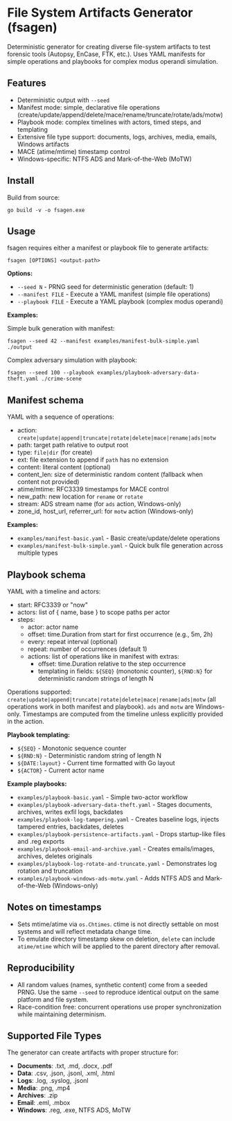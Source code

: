 # File System Artifacts Generator (fsagen)

Deterministic generator for creating diverse file-system artifacts to test forensic tools (Autopsy, EnCase, FTK, etc.). Uses YAML manifests for simple operations and playbooks for complex modus operandi simulation.

## Features

- Deterministic output with `--seed`
- Manifest mode: simple, declarative file operations (create/update/append/delete/mace/rename/truncate/rotate/ads/motw)
- Playbook mode: complex timelines with actors, timed steps, and templating
- Extensive file type support: documents, logs, archives, media, emails, Windows artifacts
- MACE (atime/mtime) timestamp control
- Windows-specific: NTFS ADS and Mark-of-the-Web (MoTW)

## Install

Build from source:

```pwsh
go build -v -o fsagen.exe
```

## Usage

fsagen requires either a manifest or playbook file to generate artifacts:

```pwsh
fsagen [OPTIONS] <output-path>
```

**Options:**
- `--seed N` - PRNG seed for deterministic generation (default: 1)
- `--manifest FILE` - Execute a YAML manifest (simple file operations)
- `--playbook FILE` - Execute a YAML playbook (complex modus operandi)

**Examples:**

Simple bulk generation with manifest:
```pwsh
fsagen --seed 42 --manifest examples/manifest-bulk-simple.yaml ./output
```

Complex adversary simulation with playbook:
```pwsh
fsagen --seed 100 --playbook examples/playbook-adversary-data-theft.yaml ./crime-scene
```

## Manifest schema

YAML with a sequence of operations:

- action: `create|update|append|truncate|rotate|delete|mace|rename|ads|motw`
- path: target path relative to output root
- type: `file|dir` (for create)
- ext: file extension to append if `path` has no extension
- content: literal content (optional)
- content_len: size of deterministic random content (fallback when content not provided)
- atime/mtime: RFC3339 timestamps for MACE control
- new_path: new location for `rename` or `rotate`
- stream: ADS stream name (for `ads` action, Windows-only)
- zone_id, host_url, referrer_url: for `motw` action (Windows-only)

**Examples:**
- `examples/manifest-basic.yaml` - Basic create/update/delete operations
- `examples/manifest-bulk-simple.yaml` - Quick bulk file generation across multiple types

## Playbook schema

YAML with a timeline and actors:

- start: RFC3339 or "now"
- actors: list of { name, base } to scope paths per actor
- steps:
	- actor: actor name
	- offset: time.Duration from start for first occurrence (e.g., 5m, 2h)
	- every: repeat interval (optional)
	- repeat: number of occurrences (default 1)
	- actions: list of operations like in manifest with extras:
		- offset: time.Duration relative to the step occurrence
		- templating in fields: `${SEQ}` (monotonic counter), `${RND:N}` for deterministic random strings of length N

Operations supported: `create|update|append|truncate|rotate|delete|mace|rename|ads|motw` (all operations work in both manifest and playbook). `ads` and `motw` are Windows-only. Timestamps are computed from the timeline unless explicitly provided in the action.

**Playbook templating:**
- `${SEQ}` - Monotonic sequence counter
- `${RND:N}` - Deterministic random string of length N
- `${DATE:layout}` - Current time formatted with Go layout
- `${ACTOR}` - Current actor name

**Example playbooks:**

- `examples/playbook-basic.yaml` - Simple two-actor workflow
- `examples/playbook-adversary-data-theft.yaml` - Stages documents, archives, writes exfil logs, backdates
- `examples/playbook-log-tampering.yaml` - Creates baseline logs, injects tampered entries, backdates, deletes
- `examples/playbook-persistence-artifacts.yaml` - Drops startup-like files and .reg exports
- `examples/playbook-email-and-archive.yaml` - Creates emails/images, archives, deletes originals
- `examples/playbook-log-rotate-and-truncate.yaml` - Demonstrates log rotation and truncation
- `examples/playbook-windows-ads-motw.yaml` - Adds NTFS ADS and Mark-of-the-Web (Windows-only)

## Notes on timestamps

- Sets mtime/atime via `os.Chtimes`. ctime is not directly settable on most systems and will reflect metadata change time.
- To emulate directory timestamp skew on deletion, `delete` can include `atime/mtime` which will be applied to the parent directory after removal.

## Reproducibility

- All random values (names, synthetic content) come from a seeded PRNG. Use the same `--seed` to reproduce identical output on the same platform and file system.
- Race-condition free: concurrent operations use proper synchronization while maintaining determinism.

## Supported File Types

The generator can create artifacts with proper structure for:

- **Documents**: .txt, .md, .docx, .pdf
- **Data**: .csv, .json, .jsonl, .xml, .html
- **Logs**: .log, .syslog, .jsonl
- **Media**: .png, .mp4
- **Archives**: .zip
- **Email**: .eml, .mbox
- **Windows**: .reg, .exe, NTFS ADS, MoTW
